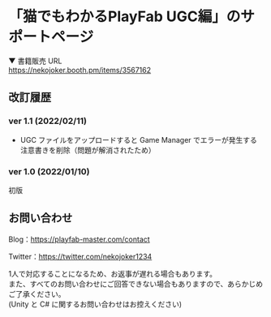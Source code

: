 # 「猫でもわかるPlayFab UGC編」のサポートページ

▼ 書籍販売 URL  
https://nekojoker.booth.pm/items/3567162

## 改訂履歴

### ver 1.1 (2022/02/11)

- UGC ファイルをアップロードすると Game Manager でエラーが発生する注意書きを削除（問題が解消されたため）

### ver 1.0 (2022/01/10)

初版

## お問い合わせ

Blog：https://playfab-master.com/contact

Twitter：https://twitter.com/nekojoker1234

1人で対応することになるため、お返事が遅れる場合もあります。  
また、すべてのお問い合わせにご回答できない場合もありますので、あらかじめご了承ください。  
(Unity と C# に関するお問い合わせはお控えください)
